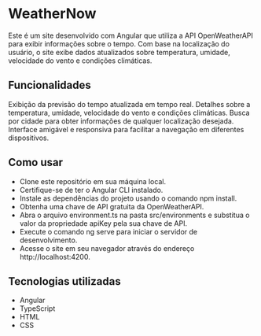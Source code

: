 # WeatherNow

Este é um site desenvolvido com Angular que utiliza a API OpenWeatherAPI para exibir informações sobre o tempo. Com base na localização do usuário, o site exibe dados atualizados sobre temperatura, umidade, velocidade do vento e condições climáticas.


## Funcionalidades
Exibição da previsão do tempo atualizada em tempo real.
Detalhes sobre a temperatura, umidade, velocidade do vento e condições climáticas.
Busca por cidade para obter informações de qualquer localização desejada.
Interface amigável e responsiva para facilitar a navegação em diferentes dispositivos.


## Como usar
- Clone este repositório em sua máquina local.
- Certifique-se de ter o Angular CLI instalado.
- Instale as dependências do projeto usando o comando npm install.
- Obtenha uma chave de API gratuita da OpenWeatherAPI.
- Abra o arquivo environment.ts na pasta src/environments e substitua o valor da propriedade apiKey pela sua chave de API.
- Execute o comando ng serve para iniciar o servidor de desenvolvimento.
- Acesse o site em seu navegador através do endereço http://localhost:4200.


## Tecnologias utilizadas
- Angular
- TypeScript
- HTML
- CSS
